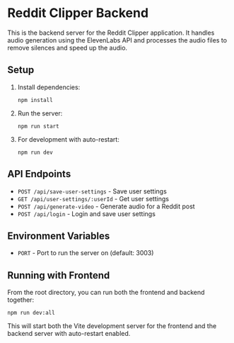 # Reddit Clipper Backend

This is the backend server for the Reddit Clipper application. It handles audio generation using the ElevenLabs API and processes the audio files to remove silences and speed up the audio.

## Setup

1. Install dependencies:
   ```
   npm install
   ```

2. Run the server:
   ```
   npm run start
   ```

3. For development with auto-restart:
   ```
   npm run dev
   ```

## API Endpoints

- `POST /api/save-user-settings` - Save user settings
- `GET /api/user-settings/:userId` - Get user settings
- `POST /api/generate-video` - Generate audio for a Reddit post
- `POST /api/login` - Login and save user settings

## Environment Variables

- `PORT` - Port to run the server on (default: 3003)

## Running with Frontend

From the root directory, you can run both the frontend and backend together:

```
npm run dev:all
```

This will start both the Vite development server for the frontend and the backend server with auto-restart enabled. 